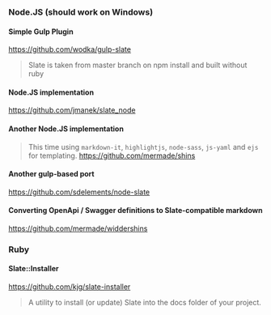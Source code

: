 ### Node.JS (should work on Windows)

#### Simple Gulp Plugin
https://github.com/wodka/gulp-slate
> Slate is taken from master branch on npm install and built without ruby

#### Node.JS implementation
https://github.com/jmanek/slate_node

#### Another Node.JS implementation
> This time using `markdown-it`, `highlightjs`, `node-sass`, `js-yaml` and `ejs` for templating.
https://github.com/mermade/shins

#### Another gulp-based port
https://github.com/sdelements/node-slate

#### Converting OpenApi / Swagger definitions to Slate-compatible markdown

https://github.com/mermade/widdershins

### Ruby

#### Slate::Installer
https://github.com/kjg/slate-installer
> A utility to install (or update) Slate into the docs folder of your project.

